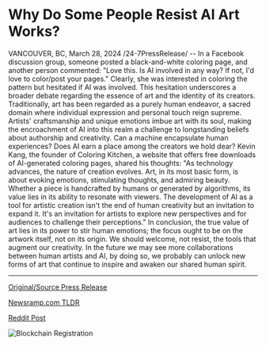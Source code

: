 # Why Do Some People Resist AI Art Works?

VANCOUVER, BC, March 28, 2024 /24-7PressRelease/ -- In a Facebook discussion group, someone posted a black-and-white coloring page, and another person commented:  "Love this. Is AI involved in any way? If not, I'd love to color/post your pages."  Clearly, she was interested in coloring the pattern but hesitated if AI was involved. This hesitation underscores a broader debate regarding the essence of art and the identity of its creators.  Traditionally, art has been regarded as a purely human endeavor, a sacred domain where individual expression and personal touch reign supreme. Artists' craftsmanship and unique emotions imbue art with its soul, making the encroachment of AI into this realm a challenge to longstanding beliefs about authorship and creativity.  Can a machine encapsulate human experiences? Does AI earn a place among the creators we hold dear?  Kevin Kang, the founder of Coloring Kitchen, a website that offers free downloads of AI-generated coloring pages, shared his thoughts:  "As technology advances, the nature of creation evolves. Art, in its most basic form, is about evoking emotions, stimulating thoughts, and admiring beauty. Whether a piece is handcrafted by humans or generated by algorithms, its value lies in its ability to resonate with viewers. The development of AI as a tool for artistic creation isn't the end of human creativity but an invitation to expand it. It's an invitation for artists to explore new perspectives and for audiences to challenge their perceptions."  In conclusion, the true value of art lies in its power to stir human emotions; the focus ought to be on the artwork itself, not on its origin. We should welcome, not resist, the tools that augment our creativity. In the future we may see more collaborations between human artists and AI, by doing so, we probably can unlock new forms of art that continue to inspire and awaken our shared human spirit. 

---

[Original/Source Press Release](https://www.24-7pressrelease.com/press-release/509586/why-do-some-people-resist-ai-art-works)
                    

[Newsramp.com TLDR](None) 



[Reddit Post](https://www.reddit.com/r/Lifestyle_Culture/comments/1bppb8w/debate_sparks_over_ais_role_in_art_creation/) 



![Blockchain Registration](https://cdn.newsramp.app/24-7PressRelease/qrcode/243/28/knobcORq.webp)